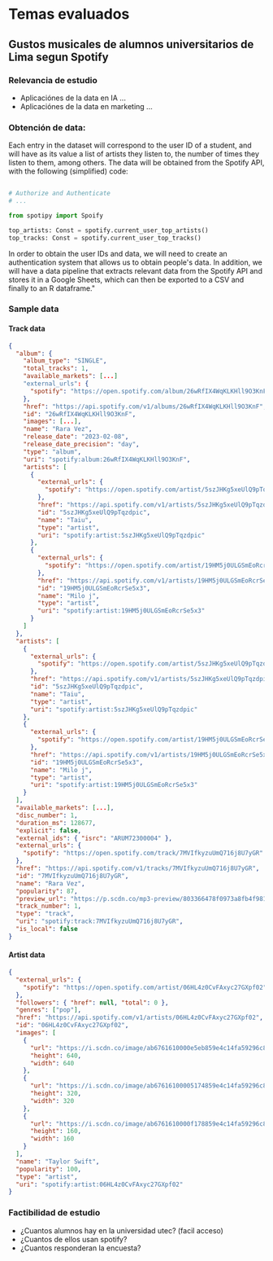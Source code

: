 # Temas evaluados

## Gustos musicales de alumnos universitarios de Lima segun Spotify

### Relevancia de estudio

- Aplicaciónes de la data en IA
  ...
- Aplicaciónes de la data en marketing
  ...

### Obtención de data:

Each entry in the dataset will correspond to the user ID of a student, and will have as its value a list of artists they listen to, the number of times they listen to them, among others. The data will be obtained from the Spotify API, with the following (simplified) code:

```python

# Authorize and Authenticate
# ...

from spotipy import Spoify

top_artists: Const = spotify.current_user_top_artists()
top_tracks: Const = spotify.current_user_top_tracks()
```

In order to obtain the user IDs and data, we will need to create an authentication system that allows us to obtain people's data. In addition, we will have a data pipeline that extracts relevant data from the Spotify API and stores it in a Google Sheets, which can then be exported to a CSV and finally to an R dataframe."

### Sample data

#### Track data

```json
{
  "album": {
    "album_type": "SINGLE",
    "total_tracks": 1,
    "available_markets": [...]
    "external_urls": {
      "spotify": "https://open.spotify.com/album/26wRfIX4WqKLKHll9O3KnF"
    },
    "href": "https://api.spotify.com/v1/albums/26wRfIX4WqKLKHll9O3KnF",
    "id": "26wRfIX4WqKLKHll9O3KnF",
    "images": [...],
    "name": "Rara Vez",
    "release_date": "2023-02-08",
    "release_date_precision": "day",
    "type": "album",
    "uri": "spotify:album:26wRfIX4WqKLKHll9O3KnF",
    "artists": [
      {
        "external_urls": {
          "spotify": "https://open.spotify.com/artist/5szJHKg5xeUlQ9pTqzdpic"
        },
        "href": "https://api.spotify.com/v1/artists/5szJHKg5xeUlQ9pTqzdpic",
        "id": "5szJHKg5xeUlQ9pTqzdpic",
        "name": "Taiu",
        "type": "artist",
        "uri": "spotify:artist:5szJHKg5xeUlQ9pTqzdpic"
      },
      {
        "external_urls": {
          "spotify": "https://open.spotify.com/artist/19HM5j0ULGSmEoRcrSe5x3"
        },
        "href": "https://api.spotify.com/v1/artists/19HM5j0ULGSmEoRcrSe5x3",
        "id": "19HM5j0ULGSmEoRcrSe5x3",
        "name": "Milo j",
        "type": "artist",
        "uri": "spotify:artist:19HM5j0ULGSmEoRcrSe5x3"
      }
    ]
  },
  "artists": [
    {
      "external_urls": {
        "spotify": "https://open.spotify.com/artist/5szJHKg5xeUlQ9pTqzdpic"
      },
      "href": "https://api.spotify.com/v1/artists/5szJHKg5xeUlQ9pTqzdpic",
      "id": "5szJHKg5xeUlQ9pTqzdpic",
      "name": "Taiu",
      "type": "artist",
      "uri": "spotify:artist:5szJHKg5xeUlQ9pTqzdpic"
    },
    {
      "external_urls": {
        "spotify": "https://open.spotify.com/artist/19HM5j0ULGSmEoRcrSe5x3"
      },
      "href": "https://api.spotify.com/v1/artists/19HM5j0ULGSmEoRcrSe5x3",
      "id": "19HM5j0ULGSmEoRcrSe5x3",
      "name": "Milo j",
      "type": "artist",
      "uri": "spotify:artist:19HM5j0ULGSmEoRcrSe5x3"
    }
  ],
  "available_markets": [...],
  "disc_number": 1,
  "duration_ms": 128677,
  "explicit": false,
  "external_ids": { "isrc": "ARUM72300004" },
  "external_urls": {
    "spotify": "https://open.spotify.com/track/7MVIfkyzuUmQ716j8U7yGR"
  },
  "href": "https://api.spotify.com/v1/tracks/7MVIfkyzuUmQ716j8U7yGR",
  "id": "7MVIfkyzuUmQ716j8U7yGR",
  "name": "Rara Vez",
  "popularity": 87,
  "preview_url": "https://p.scdn.co/mp3-preview/803366478f0973a8fb4f981688e2e033e8c1964a?cid=18e0f578df9841ea9abfa4c71c019167",
  "track_number": 1,
  "type": "track",
  "uri": "spotify:track:7MVIfkyzuUmQ716j8U7yGR",
  "is_local": false
}
```

#### Artist data

```json
{
  "external_urls": {
    "spotify": "https://open.spotify.com/artist/06HL4z0CvFAxyc27GXpf02"
  },
  "followers": { "href": null, "total": 0 },
  "genres": ["pop"],
  "href": "https://api.spotify.com/v1/artists/06HL4z0CvFAxyc27GXpf02",
  "id": "06HL4z0CvFAxyc27GXpf02",
  "images": [
    {
      "url": "https://i.scdn.co/image/ab6761610000e5eb859e4c14fa59296c8649e0e4",
      "height": 640,
      "width": 640
    },
    {
      "url": "https://i.scdn.co/image/ab67616100005174859e4c14fa59296c8649e0e4",
      "height": 320,
      "width": 320
    },
    {
      "url": "https://i.scdn.co/image/ab6761610000f178859e4c14fa59296c8649e0e4",
      "height": 160,
      "width": 160
    }
  ],
  "name": "Taylor Swift",
  "popularity": 100,
  "type": "artist",
  "uri": "spotify:artist:06HL4z0CvFAxyc27GXpf02"
}
```

### Factibilidad de estudio

- ¿Cuantos alumnos hay en la universidad utec? (facil acceso)
- ¿Cuantos de ellos usan spotify?
- ¿Cuantos responderan la encuesta?
